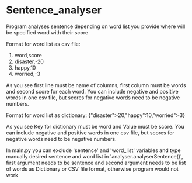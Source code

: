 # Sentence_analyser
Program analyses sentence depending on word list you provide where will be specified word with their score


Format for word list as csv file:
1. word,score
2. disaster,-20
3. happy,10
4. worried,-3

As you see first line must be name of columns, first column must be words and second score for each word.
You can include negative and positive words in one csv file, but scores for negative words need to be negative numbers.

Format for word list as dictionary:
{"disaster":-20,"happy":10,"worried":-3}

As you see Key for dictionary must be word and Value must be score.
You can include negative and positive words in one csv file, but scores for negative words need to be negative numbers.



In main.py you can exclude 'sentence' and 'word_list' variables and type manually desired sentence and word list in 'analyser.analyserSentence()',
first argument needs to be sentence and second argument needs to be list of words as Dictionary or CSV file format, otherwise program would not work
